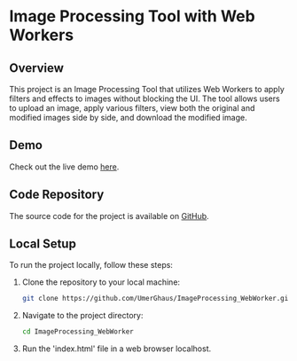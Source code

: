 # Image Processing Tool with Web Workers

## Overview

This project is an Image Processing Tool that utilizes Web Workers to apply filters and effects to images without blocking the UI. The tool allows users to upload an image, apply various filters, view both the original and modified images side by side, and download the modified image.

## Demo

Check out the live demo [here](<https://umerghaus.github.io/ImageProcessing_WebWorker/>).

## Code Repository

The source code for the project is available on [GitHub](<https://github.com/UmerGhaus/ImageProcessing_WebWorker>).

## Local Setup

To run the project locally, follow these steps:

1. Clone the repository to your local machine:

   ```bash
   git clone https://github.com/UmerGhaus/ImageProcessing_WebWorker.git

2. Navigate to the project directory:

   ```bash
   cd ImageProcessing_WebWorker

3. Run the 'index.html' file in a web browser localhost.
